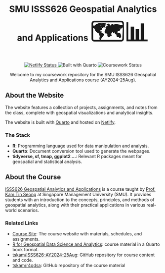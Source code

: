 <h1 align="center">
SMU ISSS626 Geospatial Analytics and Applications
<span style='font-size:80px;'>🗺️📊</span>
</h1>

<p align="center">
  <a href="https://app.netlify.com/sites/walterteng/deploys" target="_blank">
    <img src="https://api.netlify.com/api/v1/badges/c8232a4a-8711-496d-87f7-5b900c9ec700/deploy-status" alt="Netlify Status" />
  </a>
  <img alt="Built with Quarto" src="https://img.shields.io/badge/built_with-quarto-69b1e9">
  <img alt="Coursework Status" src="https://img.shields.io/badge/coursework-in_progress-e0ae24">
</p>

<p align="center">
Welcome to my coursework repository for the SMU ISSS626 Geospatial Analytics and Applications course (AY2024-25Aug). <br>

</p>

## About the Website

The website features a collection of projects, assignments, and notes from the class, complete with geospatial visualizations and analytical insights.

The website is built with <a href="https://quarto.org/" target="_blank">Quarto</a> and hosted on <a href="https://www.netlify.com/" target="_blank">Netlify</a>.

### The Stack

- **R**: Programming language used for data manipulation and analysis.
- **Quarto**: Document conversion tool used to generate the webpages.
- **tidyverse, sf, tmap, ggplot2 ...**: Relevant R packages meant for geospatial and statistical analysis.

## About the Course

[ISSS626 Geospatial Analytics and Applications](https://isss626-ay2024-25aug.netlify.app/) is a course taught by [Prof. Kam Tin Seong](https://faculty.smu.edu.sg/profile/kam-tin-seong-486) at Singapore Management University (SMU). It provides students with an introduction to the concepts, principles, and methods of geospatial analytics, along with their practical applications in various real-world scenarios.

### Related Links

- [Course Site](https://isss626-ay2024-25aug.netlify.app/): The course website with materials, schedules, and assignments.
- [R for Geospatial Data Science and Analytics](https://r4gdsa.netlify.app/): course material in a Quarto book format.
- [tskam/ISSS626-AY2024-25Aug](https://github.com/tskam/ISSS626-AY2024-25Aug): GitHub repository for course content and code.
- [tskam/r4gdsa](https://github.com/tskam/r4gdsa): GitHub repository of the course material
